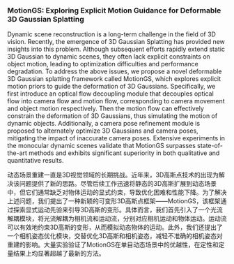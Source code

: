 ### MotionGS: Exploring Explicit Motion Guidance for Deformable 3D Gaussian Splatting

Dynamic scene reconstruction is a long-term challenge in the field of 3D vision. Recently, the emergence of 3D Gaussian Splatting has provided new insights into this problem. Although subsequent efforts rapidly extend static 3D Gaussian to dynamic scenes, they often lack explicit constraints on object motion, leading to optimization difficulties and performance degradation. To address the above issues, we propose a novel deformable 3D Gaussian splatting framework called MotionGS, which explores explicit motion priors to guide the deformation of 3D Gaussians. Specifically, we first introduce an optical flow decoupling module that decouples optical flow into camera flow and motion flow, corresponding to camera movement and object motion respectively. Then the motion flow can effectively constrain the deformation of 3D Gaussians, thus simulating the motion of dynamic objects. Additionally, a camera pose refinement module is proposed to alternately optimize 3D Gaussians and camera poses, mitigating the impact of inaccurate camera poses. Extensive experiments in the monocular dynamic scenes validate that MotionGS surpasses state-of-the-art methods and exhibits significant superiority in both qualitative and quantitative results.

动态场景重建一直是3D视觉领域的长期挑战。近年来，3D高斯点技术的出现为解决该问题提供了新的思路。尽管后续工作迅速将静态的3D高斯扩展到动态场景中，但它们通常缺乏对物体运动的显式约束，导致优化困难和性能下降。为了解决上述问题，我们提出了一种新颖的可变形3D高斯点框架——MotionGS，该框架通过探索显式运动先验来引导3D高斯的变形。具体而言，我们首先引入了一个光流解耦模块，将光流解耦为相机流和运动流，分别对应相机运动和物体运动。运动流可以有效地约束3D高斯的变形，从而模拟动态物体的运动。此外，我们还提出了一个相机姿态优化模块，交替优化3D高斯和相机姿态，减轻不准确的相机姿态对重建的影响。大量实验验证了MotionGS在单目动态场景中的优越性，在定性和定量结果上均显著超越了最新的方法。

